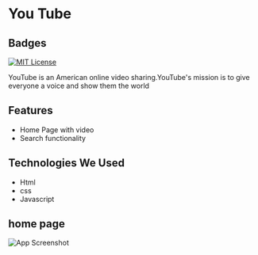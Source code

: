 
# You Tube




## Badges



[![MIT License](https://img.shields.io/badge/Netlify-success-green.svg)](https://velvety-sawine-908b85.netlify.app/)


YouTube is an American online video sharing.YouTube's mission is to give everyone a voice and show them the world


## Features

- Home Page with video 
- Search functionality



## Technologies We Used
- Html
- css
- Javascript

## home page

![App Screenshot](https://user-images.githubusercontent.com/101376689/190387297-acd5054d-d25f-4940-9f58-92c09c03f99f.png)
